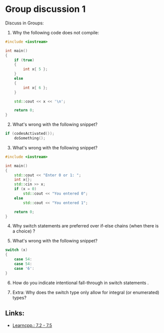 # Group discussion 1

Discuss in Groups:

1. Why the following code does not compile:

```cpp
#include <iostream>

int main()
{
    if (true)
    {
        int x{ 5 };
    } 
    else
    {
        int x{ 6 };
    } 

    std::cout << x << '\n'; 

    return 0;
}
```

2. What's wrong with the following snippet?

```cpp
if (codesActivated());
    doSomething();
```

3.  What's wrong with the following snippet?

```cpp
#include <iostream>

int main()
{
    std::cout << "Enter 0 or 1: ";
    int x{};
    std::cin >> x;
    if (x = 0) 
        std::cout << "You entered 0";
    else
        std::cout << "You entered 1";

    return 0;
}
```

4. Why switch statements are preferred over if-else chains (when there is a choice) ?

5.  What's wrong with the following snippet?

```cpp
switch (x)
{
    case 54:
    case 54:  
    case '6': 
}
```
6. How do you indicate intentional fall-through in switch statements .

7. Extra: Why does the switch type only allow for integral (or enumerated) types? 


## Links:
- [Learncpp.: 7.2 - 7.5](https://www.learncpp.com/)

